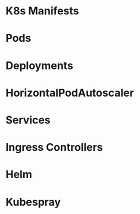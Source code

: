 # K8s Manifests

# Pods

# Deployments

# HorizontalPodAutoscaler 

# Services

# Ingress Controllers

# Helm

# Kubespray
